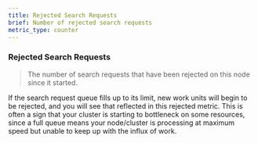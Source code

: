 ```yaml
---
title: Rejected Search Requests
brief: Number of rejected search requests
metric_type: counter
---
```

### Rejected Search Requests

> The number of search requests that have been rejected on this node since it started.

If the search request queue fills up to its limit, new work units will begin to be rejected, and you will see that reflected in this rejected metric. This is often a sign that your cluster is starting to bottleneck on some resources, since a full queue means your node/cluster is processing at maximum speed but unable to keep up with the influx of work.
